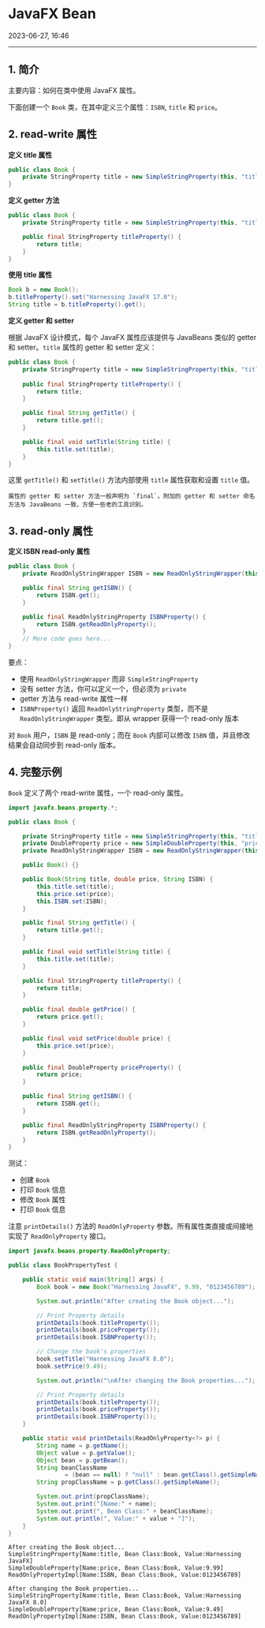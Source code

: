 # JavaFX Bean

2023-06-27, 16:46
****
## 1. 简介

主要内容：如何在类中使用 JavaFX 属性。

下面创建一个 `Book` 类，在其中定义三个属性：`ISBN`, `title` 和 `price`。

## 2. read-write 属性

**定义 title 属性**

```java
public class Book {
    private StringProperty title = new SimpleStringProperty(this, "title", "Unknown");
}
```

**定义 getter 方法**

```java
public class Book {
    private StringProperty title = new SimpleStringProperty(this, "title", "Unknown");

    public final StringProperty titleProperty() {
        return title;
    }
}
```

**使用 title 属性**

```java
Book b = new Book();
b.titleProperty().set("Harnessing JavaFX 17.0");
String title = b.titleProperty().get();
```

**定义 getter 和 setter**

根据 JavaFX 设计模式，每个 JavaFX 属性应该提供与 JavaBeans 类似的 getter 和 setter。`title` 属性的 getter 和 setter 定义：

```java
public class Book {
    private StringProperty title = new SimpleStringProperty(this, "title", "Unknown");
    
    public final StringProperty titleProperty() {
        return title;
    }

    public final String getTitle() {
        return title.get();
    }

    public final void setTitle(String title) {
        this.title.set(title);
    }
}
```

这里 `getTitle()` 和 `setTitle()` 方法内部使用 `title` 属性获取和设置 `title` 值。

```ad-tip
属性的 getter 和 setter 方法一般声明为 `final`。附加的 getter 和 setter 命名方法与 JavaBeans 一致，方便一些老的工具识别。
```

## 3. read-only 属性

**定义 ISBN read-only 属性**

```java
public class Book {
    private ReadOnlyStringWrapper ISBN = new ReadOnlyStringWrapper(this, "ISBN", "Unknown");

    public final String getISBN() {
        return ISBN.get();
    }

    public final ReadOnlyStringProperty ISBNProperty() {
        return ISBN.getReadOnlyProperty();
    }
    // More code goes here...
}
```

要点：

- 使用 `ReadOnlyStringWrapper` 而非 `SimpleStringProperty`
- 没有 setter 方法，你可以定义一个，但必须为 `private`
- getter 方法与 read-write 属性一样
- `ISBNProperty()` 返回 `ReadOnlyStringProperty` 类型，而不是 `ReadOnlyStringWrapper` 类型。即从 wrapper 获得一个 read-only 版本

对 `Book` 用户，`ISBN` 是 read-only；而在 `Book` 内部可以修改 `ISBN` 值，并且修改结果会自动同步到 read-only 版本。

## 4. 完整示例

`Book` 定义了两个 read-write 属性，一个 read-only 属性。

```java
import javafx.beans.property.*;

public class Book {

    private StringProperty title = new SimpleStringProperty(this, "title", "Unknown");
    private DoubleProperty price = new SimpleDoubleProperty(this, "price", 0.0);
    private ReadOnlyStringWrapper ISBN = new ReadOnlyStringWrapper(this, "ISBN", "Unknown");

    public Book() {}

    public Book(String title, double price, String ISBN) {
        this.title.set(title);
        this.price.set(price);
        this.ISBN.set(ISBN);
    }

    public final String getTitle() {
        return title.get();
    }

    public final void setTitle(String title) {
        this.title.set(title);
    }

    public final StringProperty titleProperty() {
        return title;
    }

    public final double getPrice() {
        return price.get();
    }

    public final void setPrice(double price) {
        this.price.set(price);
    }

    public final DoubleProperty priceProperty() {
        return price;
    }

    public final String getISBN() {
        return ISBN.get();
    }

    public final ReadOnlyStringProperty ISBNProperty() {
        return ISBN.getReadOnlyProperty();
    }
}
```


测试：

- 创建 `Book`
- 打印 `Book` 信息
- 修改 `Book` 属性
- 打印 `Book` 信息

注意 `printDetails()` 方法的 `ReadOnlyProperty` 参数。所有属性类直接或间接地实现了 `ReadOnlyProperty` 接口。

```java
import javafx.beans.property.ReadOnlyProperty;

public class BookPropertyTest {

    public static void main(String[] args) {
        Book book = new Book("Harnessing JavaFX", 9.99, "0123456789");

        System.out.println("After creating the Book object...");

        // Print Property details
        printDetails(book.titleProperty());
        printDetails(book.priceProperty());
        printDetails(book.ISBNProperty());

        // Change the book's properties
        book.setTitle("Harnessing JavaFX 8.0");
        book.setPrice(9.49);

        System.out.println("\nAfter changing the Book properties...");

        // Print Property details
        printDetails(book.titleProperty());
        printDetails(book.priceProperty());
        printDetails(book.ISBNProperty());
    }

    public static void printDetails(ReadOnlyProperty<?> p) {
        String name = p.getName();
        Object value = p.getValue();
        Object bean = p.getBean();
        String beanClassName
                = (bean == null) ? "null" : bean.getClass().getSimpleName();
        String propClassName = p.getClass().getSimpleName();

        System.out.print(propClassName);
        System.out.print("[Name:" + name);
        System.out.print(", Bean Class:" + beanClassName);
        System.out.println(", Value:" + value + "]");
    }
}

```

```
After creating the Book object...
SimpleStringProperty[Name:title, Bean Class:Book, Value:Harnessing JavaFX]
SimpleDoubleProperty[Name:price, Bean Class:Book, Value:9.99]
ReadOnlyPropertyImpl[Name:ISBN, Bean Class:Book, Value:0123456789]

After changing the Book properties...
SimpleStringProperty[Name:title, Bean Class:Book, Value:Harnessing JavaFX 8.0]
SimpleDoubleProperty[Name:price, Bean Class:Book, Value:9.49]
ReadOnlyPropertyImpl[Name:ISBN, Bean Class:Book, Value:0123456789]
```

